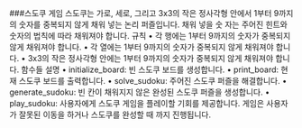 ###스도쿠 게임
스도쿠는 가로, 세로, 그리고 3x3의 작은 정사각형 안에서 1부터 9까지의 숫자를 중복되지 않게 채워 넣는 논리 퍼즐입니다. 채워 넣을 숫 자는 주어진 힌트와 숫자의 법칙에 따라 채워져야 합니다.
규칙
• 각 행에는 1부터 9까지의 숫자가 중복되지 않게 채워져야 합니다.
• 각 열에는 1부터 9까지의 숫자가 중복되지 않게 채워져야 합니다.
• 3x3의 작은 정사각형 안에는 1부터 9까지의 숫자가 중복되지 않게 채워져야 합니다.
함수들 설명
• initialize_board: 빈 스도쿠 보드를 생성합니다.
• print_board: 현재 스도쿠 보드를 출력합니다.
• solve_sudoku: 주어진 스도쿠 퍼즐을 해결합니다.
• generate_sudoku: 빈 칸이 채워지지 않은 완성된 스도쿠 퍼즐을 생성합니다.
• play_sudoku: 사용자에게 스도쿠 게임을 플레이할 기회를 제공합니다. 게임은 사용자가 잘못된 이동을 하거나 스도쿠를 완성할 때 까지 진행됩니다.
